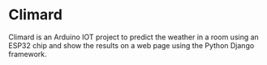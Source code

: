 # Climard
Climard is an Arduino IOT project to predict the weather in a room using an ESP32 chip and show the results on a web page using the Python Django framework.
